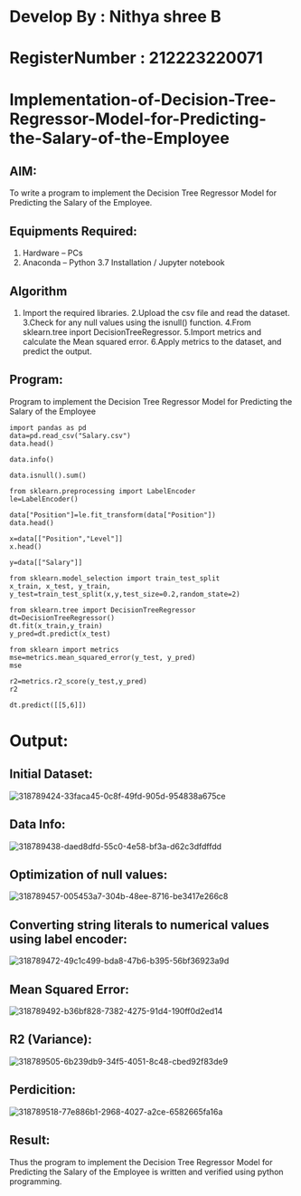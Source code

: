 # Develop By : Nithya shree B
# RegisterNumber : 212223220071
# Implementation-of-Decision-Tree-Regressor-Model-for-Predicting-the-Salary-of-the-Employee

## AIM:
To write a program to implement the Decision Tree Regressor Model for Predicting the Salary of the Employee.

## Equipments Required:
1. Hardware – PCs
2. Anaconda – Python 3.7 Installation / Jupyter notebook

## Algorithm
1. Import the required libraries.
2.Upload the csv file and read the dataset.
3.Check for any null values using the isnull() function.
4.From sklearn.tree inport DecisionTreeRegressor.
5.Import metrics and calculate the Mean squared error.
6.Apply metrics to the dataset, and predict the output.

## Program:

Program to implement the Decision Tree Regressor Model for Predicting the Salary of the Employee
```
import pandas as pd
data=pd.read_csv("Salary.csv")
data.head()

data.info()

data.isnull().sum()

from sklearn.preprocessing import LabelEncoder
le=LabelEncoder()

data["Position"]=le.fit_transform(data["Position"])
data.head()

x=data[["Position","Level"]]
x.head()

y=data[["Salary"]]

from sklearn.model_selection import train_test_split
x_train, x_test, y_train, y_test=train_test_split(x,y,test_size=0.2,random_state=2)

from sklearn.tree import DecisionTreeRegressor
dt=DecisionTreeRegressor()
dt.fit(x_train,y_train)
y_pred=dt.predict(x_test)

from sklearn import metrics
mse=metrics.mean_squared_error(y_test, y_pred)
mse

r2=metrics.r2_score(y_test,y_pred)
r2

dt.predict([[5,6]])
```

# Output:
## Initial Dataset:
![318789424-33faca45-0c8f-49fd-905d-954838a675ce](https://github.com/820NaveenKumar208/Implementation-of-Decision-Tree-Regressor-Model-for-Predicting-the-Salary-of-the-Employee/assets/154746066/d4a8bb76-e36f-4122-a97a-96d62d7b63f5)

## Data Info:
![318789438-daed8dfd-55c0-4e58-bf3a-d62c3dfdffdd](https://github.com/820NaveenKumar208/Implementation-of-Decision-Tree-Regressor-Model-for-Predicting-the-Salary-of-the-Employee/assets/154746066/1c7a5b70-5af5-47ce-962c-a0a347d81a57)

## Optimization of null values:

![318789457-005453a7-304b-48ee-8716-be3417e266c8](https://github.com/820NaveenKumar208/Implementation-of-Decision-Tree-Regressor-Model-for-Predicting-the-Salary-of-the-Employee/assets/154746066/f32b9bd2-df7d-4750-8f72-6384a4433ddd)

## Converting string literals to numerical values using label encoder:
![318789472-49c1c499-bda8-47b6-b395-56bf36923a9d](https://github.com/820NaveenKumar208/Implementation-of-Decision-Tree-Regressor-Model-for-Predicting-the-Salary-of-the-Employee/assets/154746066/cff95329-9914-4231-84e6-abf6c16a7a1d)

## Mean Squared Error:

![318789492-b36bf828-7382-4275-91d4-190ff0d2ed14](https://github.com/820NaveenKumar208/Implementation-of-Decision-Tree-Regressor-Model-for-Predicting-the-Salary-of-the-Employee/assets/154746066/b0c6fdcb-0243-4403-8a43-8a97948084fa)

## R2 (Variance):
![318789505-6b239db9-34f5-4051-8c48-cbed92f83de9](https://github.com/820NaveenKumar208/Implementation-of-Decision-Tree-Regressor-Model-for-Predicting-the-Salary-of-the-Employee/assets/154746066/7fb02a6c-c7ac-40ce-9dc2-193cba88e004)

## Perdicition:
![318789518-77e886b1-2968-4027-a2ce-6582665fa16a](https://github.com/820NaveenKumar208/Implementation-of-Decision-Tree-Regressor-Model-for-Predicting-the-Salary-of-the-Employee/assets/154746066/1e712131-ec61-4379-accf-79fc6650a9c1)

## Result:
Thus the program to implement the Decision Tree Regressor Model for Predicting the Salary of the Employee is written and verified using python programming.
